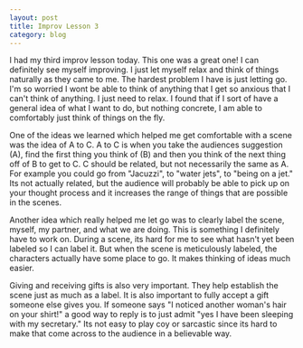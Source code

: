 ```yaml
---
layout: post
title: Improv Lesson 3
category: blog
---
```


I had my third improv lesson today. This one was a great one! I can definitely see myself improving. I just let myself relax and think of things naturally as they came to me. The hardest problem I have is just letting go. I'm so worried I wont be able to think of anything that I get so anxious that I can't think of anything. I just need to relax. I found that if I sort of have a general idea of what I want to do, but nothing concrete, I am able to comfortably just think of things on the fly.

One of the ideas we learned which helped me get comfortable with a scene was the idea of A to C. A to C is when you take the audiences suggestion (A), find the first thing you think of (B) and then you think of the next thing off of B to get to C. C should be related, but not necessarily the same as A. For example you could go from "Jacuzzi", to "water jets", to "being on a jet." Its not actually related, but the audience will probably be able to pick up on your thought process and it increases the range of things that are possible in the scenes.

Another idea which really helped me let go was to clearly label the scene, myself, my partner, and what we are doing. This is something I definitely have to work on. During a scene, its hard for me to see what hasn't yet been labeled so I can label it. But when the scene is meticulously labeled, the characters actually have some place to go. It makes thinking of ideas much easier. 

Giving and receiving gifts is also very important. They help establish the scene just as much as a label. It is also important to fully accept a gift someone else gives you. If someone says "I noticed another woman's hair on your shirt!" a good way to reply is to just admit "yes I have been sleeping with my secretary." Its not easy to play coy or sarcastic since its hard to make that come across to the audience in a believable way.